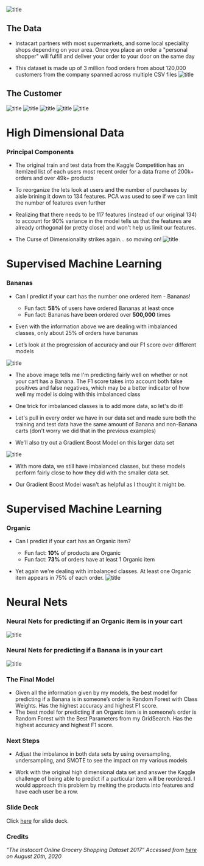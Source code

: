 ![title](images/title.png)
## The Data
- Instacart partners with most supermarkets, and some local speciality shops depending on your area. Once you place an order a "personal shopper" will fulfill and deliver your order to your door on the same day

- This dataset is made up of 3 million food orders from about 120,000 customers from the company spanned across multiple CSV files
![title](images/explains.jpg)

## The Customer
![title](images/highestreorder.png)
![title](images/dayofweek.png)
![title](images/hour.png)
![title](images/icecream.png)
![title](images/oneorder.png)

# High Dimensional Data

### Principal Components
- The original train and test data from the Kaggle Competition has an itemized list of each users most recent order for a data frame of 200k+ orders and over 49k+ products

- To reorganize the lets look at users and the number of purchases by aisle brining it down to 134 features. PCA was used to see if we can limit the number of features even further

- Realizing that there needs to be 117 features (instead of our original 134) to account for 90% variance in the model tells us that the features are already orthogonal (or pretty close) and won't help us limit our features.

- The Curse of Dimensionality strikes again... so moving on!
![title](images/pca.png)

# Supervised Machine Learning
### Bananas
- Can I predict if your cart has the number one ordered item - Bananas!
    - Fun fact: **58%** of users have ordered Bananas at least once
    - Fun fact: Bananas have been ordered over **500,000** times 

- Even with the information above we are dealing with imbalanced classes, only about 25% of orders have bananas

- Let’s look at the progression of accuracy and our F1 score over different models

![title](images/banana1.png)
- The above image tells me I'm predicting fairly well on whether or not your cart has a Banana. The F1 score takes into account both false positives and false negatives, which may be a better indicator of how well my model is doing with this imbalanced class

- One trick for imbalanced classes is to add more data, so let's do it!

- Let's pull in every order we have in our data set and made sure both the training and test data have the same amount of Banana and non-Banana carts (don't worry we did that in the previous examples)

- We'll also try out a Gradient Boost Model on this larger data set

![title](images/banana2.png)

- With more data, we still have imbalanced classes, but these models perform fairly close to how they did with the smaller data set.

- Our Gradient Boost Model wasn't as helpful as I thought it might be. 

# Supervised Machine Learning
### Organic
- Can I predict if your cart has an Organic item?
    - Fun fact: **10%** of products are Organic
    - Fun fact: **73%** of orders have at least 1 Organic item

- Yet again we're dealing with imbalanced classes. At least one Organic item appears in 75% of each order.
![title](images/organic.png)

# Neural Nets
### Neural Nets for predicting if an Organic item is in your cart

![title](images/onn3.png)

### Neural Nets for predicting if a Banana is in your cart
![title](images/bnn3.png)

### The Final Model
- Given all the information given by my models, the best model for predicting if a Banana is in someone’s order is Random Forest with Class Weights. Has the highest accuracy and highest F1 score.
- The best model for predicting if an Organic item is in someone’s order is Random Forest with the Best Parameters from my GridSearch. Has the highest accuracy and highest F1 score.

### Next Steps
- Adjust the imbalance in both data sets by using oversampling, undersampling, and SMOTE to see the impact on my various models

- Work with the original high dimensional data set and answer the Kaggle challenge of being able to predict if a particular item will be reordered. I would approach this problem by melting the products into features and have each user be a row.

### Slide Deck
Click [here](https://docs.google.com/presentation/d/1BBCFvZQyoPhWqSCCnT39D1kuxSmetfv1qS_6LKE_Sn4/edit#slide=id.p) for slide deck.

### Credits
*"The Instacart Online Grocery Shopping Dataset 2017” Accessed from [here](https://www.instacart.com/datasets/grocery-shopping-2017) on August 20th, 2020*
